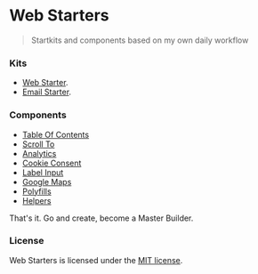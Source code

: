 # Web Starters

> Startkits and components based on my own daily workflow


### Kits
- [Web Starter](web-starter/).
- [Email Starter](email-starter/).


### Components
- [Table Of Contents](web-components/toc)
- [Scroll To](web-components/scroll-to)
- [Analytics](web-components/analytics)
- [Cookie Consent](web-components/cookie-consent)
- [Label Input](web-components/label-input)
- [Google Maps](web-components/google-maps)
- [Polyfills](web-components/_polyfills)
- [Helpers](web-components/_helpers)


That's it. Go and create, become a Master Builder.


### License
Web Starters is licensed under the [MIT license](http://opensource.org/licenses/MIT).
